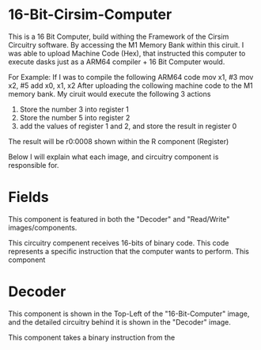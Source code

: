 # 16-Bit-Cirsim-Computer
 This is a 16 Bit Computer, build withing the Framework of the Cirsim Circuitry software. By accessing the M1 Memory Bank within this ciruit. I was able to upload Machine Code (Hex), that instructed this computer to execute dasks just as a ARM64 compiler + 16 Bit Computer would. 

 For Example:
 If I was to compile the following ARM64 code
     mov x1, #3
     mov x2, #5
     add x0, x1, x2
After uploading the collowing machine code to the M1 memory bank. My ciruit would execute the following 3 actions
1) Store the number 3 into register 1
2) Store the number 5 into register 2
3) add the values of register 1 and 2, and store the result in register 0

The result will be r0:0008 shown within the R component (Register)

Below I will explain what each image, and circuitry component is responsible for.

# Fields
This component is featured in both the "Decoder" and "Read/Write" images/components. 

This circuitry compenent receives 16-bits of binary code. This code represents a specific instruction that the computer wants to perform. This component

# Decoder

This component is shown in the Top-Left of the "16-Bit-Computer" image, and the detailed circuitry behind it is shown in the "Decoder" image.

This component takes a binary instruction from the
    
